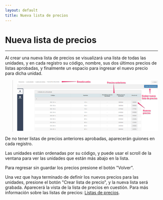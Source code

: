 ```yaml
---
layout: default
title: Nueva lista de precios
---
```


# Nueva lista de precios
---------------------------------------
  
  Al crear una nueva lista de precios se visualizará una lista de todas las unidades, y en cada registro su código, nombre, sus dos últimos precios de listas aprobadas, y finalmente un espacio para ingresar el nuevo precio para dicha unidad.

  >![Nueva lista de precios](/images/nuevalistaprecio.png)
  
  De no tener listas de precios anteriores aprobadas, aparecerán guiones en cada registro.

  Las unidades están ordenadas por su código, y puede usar el scroll de la ventana para ver las unidades que están más abajo en la lista.

  Para regresar sin guardar los precios presione el botón "Volver".

  Una vez que haya terminado de definir los nuevos precios para las unidades, presione el botón "Crear lista de precio", y la nueva lista será grabada. Aparecerá la vista de la lista de precios en cuestión. Para más información sobre las listas de precios: [Listas de precios](listadeprecios.html).

  